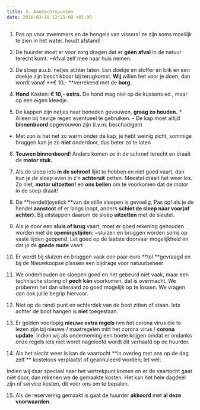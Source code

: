 ```yaml
---
title: 3. Aandachtspunten
date: 2020-03-18 12:25:00 +01:00
---
```


1) Pas op voor zwemmers en de hengels van vissers! ze zijn soms moeilijk te zien in het water. houdt afstand! 

2) De huurder moet er voor zorg dragen dat er **géén afval** in de natuur terecht komt.  ~Afval zelf mee naar huis nemen.

3) De sloep a.u.b. netjes achter laten: Een doekje en stoffer en blik en een doekje zijn beschikbaar bij terugkomst.  **Wij** willen het voor je doen,  dan wordt  vanaf **€ 10,- **verrekend met de **borg.**

4) **Hond** Kosten: **€ 10,- extra.** De hond mag niet op de kussens ed., maar op een eigen kleedje. 

5) De kappen zijn netjes naar beneden gevouwen, **graag zo houden.**  * Alleen bij hevige regen eventueel te gebruiken. - De kap moet altijd **binnenboord** opgevouwen zijn (i.v.m. beschadigen)

 *  Met zon is het net zo warm onder de kap,  je hebt weinig zicht,  sommige bruggen kan je zo **niet** onderdoor, dus beter zo te laten

6) **Touwen binnenboord**! Anders komen ze in de schroef terecht en draait de **motor stuk.**

7) Als de sloep iets **in de schroef** lijkt te hebben en niet goed vaart, dan kun je de sloep even in z’n **achteruit** zetten. Meestal draait het weer los. Zo niet, **motor uitzetten!** en **ons bellen** om te voorkomen dat de motor in de soep draait!

8) De **hendel/joystick **van de stille sloepen is gevoelig, Pas op! als je de hendel **aanstoot** of er langs loopt, anders **schiet de sloep naar voor(of achter).**
Bij uitstappen daarom de sloep **uitzetten** met de sleutel.

9) Als je door een **sluis of brug** vaart, moet er goed rekening gehouden worden met de **openingstijden**:   ~sluizen en bruggen worden soms op vaste tijden geopend. Let goed op de laatste doorvaar mogelijkheid en dat je de **goede route** vaart

10) Er wordt  bij sluizen en bruggen vaak een paar euro **tol **gevraagd en bij de Nieuwkoopse plassen een bijdrage voor natuurbeheer

11) We onderhouden de sloepen goed en het gebeurd niet vaak, maar een technische storing of **pech** **kán** voorkomen, dat is overmacht. We proberen het dan uiteraard zo goed mogelijk op te lossen. We vragen dan ook jullie begrip hiervoor. 

12) Niet op de rand/ punt en achterdek van de boot zitten of staan. Iets achter de boot hangen is **niet** toegestaan.

13) Er gelden voorlopig **nieuwe extra regels** ivm het corona virus die te lezen zijn bij nieuws / maatregelen mbt het corona virus / **corona update**. Indien wij als onderneming een boete krijgen omdat er ondanks onze regels iets niet wordt nageleefd wordt dit verhaald op de huurder.

14) Als het slecht weer is kan de vaartocht **in overleg met ons op de dag zelf ** kosteloos verplaatst of geannuleerd worden; 
let wel:

Indien wij daar speciaal naar het vertrekpunt komen en er de vaartocht gaat niet door, dan rekenen we de gemaakte kosten. Het kan het hele dagdeel zijn of service kosten, dit voor ons om te bepalen.

15) Als de reservering gemaakt is gaat de huurder **akkoord** met **al deze voorwaarden.**
